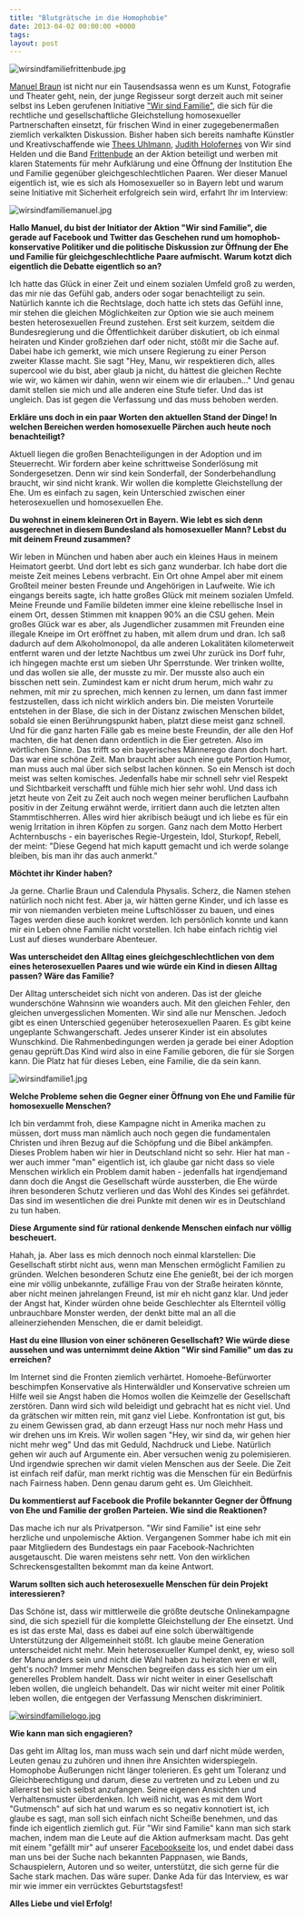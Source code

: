 ```yaml
---
title: "Blutgrätsche in die Homophobie"
date: 2013-04-02 00:00:00 +0000
tags: 
layout: post
---
```

<img src="/content/images/wirsindfamiliefrittenbude.jpg" alt="wirsindfamiliefrittenbude.jpg" />

[Manuel Braun](http://www.manuel-braun.com/) ist nicht nur ein Tausendsassa wenn es um Kunst, Fotografie und Theater geht, nein, der junge Regisseur sorgt derzeit auch mit seiner selbst ins Leben gerufenen Initiative ["Wir sind Familie"](http://www.wirsindfamilie.eu/), die sich für die rechtliche und gesellschaftliche Gleichstellung homosexueller Partnerschaften einsetzt, für frischen Wind in einer zugegebenermaßen ziemlich verkalkten Diskussion. Bisher haben sich bereits namhafte Künstler und Kreativschaffende wie [Thees Uhlmann](http://www.wirsindfamilie.eu/?p=93), [Judith Holofernes](http://www.wirsindfamilie.eu/?p=50) von Wir sind Helden und die Band [Frittenbude](http://www.wirsindfamilie.eu/?p=58) an der Aktion beteiligt und werben mit klaren Statements für mehr Aufklärung und eine Öffnung der Institution Ehe und Familie gegenüber gleichgeschlechtlichen Paaren. 
Wer dieser Manuel eigentlich ist, wie es sich als Homosexueller so in Bayern lebt und warum seine Initiative mit Sicherheit erfolgreich sein wird, erfahrt Ihr im Interview:

<img src="/content/images/wirsindfamiliemanuel.jpg" alt="wirsindfamiliemanuel.jpg" />

**Hallo Manuel, du bist der Initiator der Aktion "Wir sind Familie", die gerade auf Facebook und Twitter das Geschehen rund um homophob-konservative Politiker und die politische Diskussion zur Öffnung der Ehe und Familie für gleichgeschlechtliche Paare aufmischt. Warum kotzt dich eigentlich die Debatte eigentlich so an?**

Ich hatte das Glück in einer Zeit und einem sozialen Umfeld groß zu werden, das mir nie das Gefühl gab, anders oder sogar benachteiligt zu sein. Natürlich kannte ich die Rechtslage, doch hatte ich stets das Gefühl inne, mir stehen die gleichen Möglichkeiten zur Option wie sie auch meinem besten heterosexuellen Freund zustehen. Erst seit kurzem, seitdem die Bundesregierung und die Öffentlichkeit darüber diskutiert, ob ich einmal heiraten und Kinder großziehen darf oder nicht, stößt mir die Sache auf. Dabei habe ich gemerkt, wie mich unsere Regierung zu einer Person zweiter Klasse macht. Sie sagt "Hey, Manu, wir respektieren dich, alles supercool wie du bist, aber glaub ja nicht, du hättest die gleichen Rechte wie wir, wo kämen wir dahin, wenn wir einem wie dir erlauben..."
Und genau damit stellen sie mich und alle anderen eine Stufe tiefer. Und das ist ungleich. Das ist gegen die Verfassung und das muss behoben werden.

**Erkläre uns doch in ein paar Worten den aktuellen Stand der Dinge! In welchen Bereichen werden homosexuelle Pärchen auch heute noch benachteiligt?**

Aktuell liegen die großen Benachteiligungen in der Adoption und im Steuerrecht. Wir fordern aber keine schrittweise Sonderlösung mit Sondergesetzen. Denn wir sind kein Sonderfall, der Sonderbehandlung braucht, wir sind nicht krank. Wir wollen die komplette Gleichstellung der Ehe. Um es einfach zu sagen, kein Unterschied zwischen einer heterosexuellen und homosexuellen Ehe. 

**Du wohnst in einem kleineren Ort in Bayern. Wie lebt es sich denn ausgerechnet in diesem Bundesland als homosexueller Mann? Lebst du mit deinem Freund zusammen?**

Wir leben in München und haben aber auch ein kleines Haus in meinem Heimatort geerbt. Und dort lebt es sich ganz wunderbar. Ich habe dort die meiste Zeit meines Lebens verbracht. Ein Ort ohne Ampel aber mit einem Großteil meiner besten Freunde und Angehörigen in Laufweite. Wie ich eingangs bereits sagte, ich hatte großes Glück mit meinem sozialen Umfeld. Meine Freunde und Familie bildeten immer eine kleine rebellische Insel in einem Ort, dessen Stimmen mit knappen 90% an die CSU gehen. Mein großes Glück war es aber, als Jugendlicher zusammen mit Freunden eine illegale Kneipe im Ort eröffnet zu haben, mit allem drum und dran. Ich saß dadurch auf dem Alkoholmonopol, da alle anderen Lokalitäten kilometerweit entfernt waren und der letzte Nachtbus um zwei Uhr zurück ins Dorf fuhr, ich hingegen machte erst um sieben Uhr Sperrstunde. Wer trinken wollte, und das wollen sie alle, der musste zu mir. Der musste also auch ein bisschen nett sein. Zumindest kam er nicht drum herum, mich wahr zu nehmen, mit mir zu sprechen, mich kennen zu lernen, um dann fast immer festzustellen, dass ich nicht wirklich anders bin. 
Die meisten Vorurteile entstehen in der Blase, die sich in der Distanz zwischen Menschen bildet, sobald sie einen Berührungspunkt haben, platzt diese meist ganz schnell. Und für die ganz harten Fälle gab es meine beste Freundin, der alle den Hof machten, die hat denen dann ordentlich in die Eier getreten. Also im wörtlichen Sinne. Das trifft so ein bayerisches Männerego dann doch hart. Das war eine schöne Zeit. Man braucht aber auch eine gute Portion Humor,  man muss auch mal über sich selbst lachen können. So ein Mensch ist doch meist was selten komisches.
Jedenfalls habe mir schnell sehr viel Respekt und Sichtbarkeit verschafft und fühle mich hier sehr wohl. Und dass ich jetzt heute von Zeit zu Zeit auch noch wegen meiner beruflichen Laufbahn positiv in der Zeitung erwähnt werde, irritiert dann auch die letzten alten Stammtischherren. Alles wird hier akribisch beäugt und ich liebe es für ein wenig Irritation in ihren Köpfen zu sorgen. Ganz nach dem Motto Herbert Achternbuschs - ein bayerisches Regie-Urgestein, Idol, Sturkopf, Rebell, der meint: "Diese Gegend hat mich kaputt gemacht und ich werde solange bleiben, bis man ihr das auch anmerkt."

**Möchtet ihr Kinder haben?** 

Ja gerne. Charlie Braun und Calendula Physalis. Scherz, die Namen stehen natürlich noch nicht fest. Aber ja, wir hätten gerne Kinder, und ich lasse es mir von niemanden verbieten meine Luftschlösser zu bauen, und eines Tages werden diese auch konkret werden. Ich persönlich konnte und kann mir ein Leben ohne Familie nicht vorstellen. Ich habe einfach richtig viel Lust auf dieses wunderbare Abenteuer.

**Was unterscheidet den Alltag eines gleichgeschlechtlichen von dem eines heterosexuellen Paares und wie würde ein Kind in diesen Alltag passen? Wäre das Familie?**

Der Alltag unterscheidet sich nicht von anderen. Das ist der gleiche wunderschöne Wahnsinn wie woanders auch. 
Mit den gleichen Fehler, den gleichen unvergesslichen Momenten. Wir sind alle nur Menschen.
Jedoch gibt es einen Unterschied gegenüber heterosexuellen Paaren. Es gibt keine ungeplante Schwangerschaft. 
Jedes unserer Kinder ist ein absolutes Wunschkind. Die Rahmenbedingungen werden ja gerade bei einer Adoption genau geprüft.Das Kind wird also in eine Familie geboren, die für sie Sorgen kann. Die Platz hat für dieses Leben, eine Familie, die da sein kann.

<img src="/content/images/wirsindfamilie1.jpg" alt="wirsindfamilie1.jpg" />

**Welche Probleme sehen die Gegner einer Öffnung von Ehe und Familie für homosexuelle Menschen?**

Ich bin verdammt froh, diese Kampagne nicht in Amerika machen zu müssen, dort muss man nämlich auch noch gegen die fundamentalen Christen und ihren Bezug auf die Schöpfung und die Bibel ankämpfen. Dieses Problem haben wir hier in Deutschland nicht so sehr. Hier hat man - wer auch immer "man" eigentlich ist, ich glaube gar nicht dass so viele Menschen wirklich ein Problem damit haben - jedenfalls hat irgendjemand dann doch die Angst die Gesellschaft würde aussterben, die Ehe würde ihren besonderen Schutz verlieren und das Wohl des Kindes sei gefährdet. Das sind im wesentlichen die drei Punkte mit denen wir es in Deutschland zu tun haben.

**Diese Argumente sind für rational denkende Menschen einfach nur völlig bescheuert.**

Hahah, ja. Aber lass es mich dennoch noch einmal klarstellen: Die Gesellschaft stirbt nicht aus, wenn man Menschen ermöglicht Familien zu gründen. Welchen besonderen Schutz eine Ehe genießt, bei der ich morgen eine mir völlig unbekannte, zufällige Frau von der Straße heiraten könnte, aber nicht meinen jahrelangen Freund, ist mir eh nicht ganz klar. Und jeder der Angst hat, Kinder würden ohne beide Geschlechter als Elternteil völlig unbrauchbare Monster werden, der denkt bitte mal an all die alleinerziehenden Menschen, die er damit beleidigt.

**Hast du eine Illusion von einer schöneren Gesellschaft? Wie würde diese aussehen und was unternimmt deine Aktion "Wir sind Familie" um das zu erreichen?**

Im Internet sind die Fronten ziemlich verhärtet. Homoehe-Befürworter beschimpfen Konservative als Hinterwäldler und Konservative schreien um Hilfe weil sie Angst haben die Homos wollen die Keimzelle der Gesellschaft zerstören. Dann wird sich wild beleidigt und gebracht hat es nicht viel. Und da grätschen wir mitten rein, mit ganz viel Liebe. Konfrontation ist gut, bis zu einem Gewissen grad, ab dann erzeugt Hass nur noch mehr Hass und wir drehen uns im Kreis.  Wir wollen sagen "Hey, wir sind da, wir gehen hier nicht mehr weg" Und das mit Geduld, Nachdruck und Liebe. Natürlich gehen wir auch auf Argumente ein. Aber versuchen wenig zu polemisieren. Und irgendwie sprechen wir damit vielen Menschen aus der Seele. Die Zeit ist einfach reif dafür, man merkt richtig was die Menschen für ein Bedürfnis nach Fairness haben. Denn genau darum geht es. Um Gleichheit.

**Du kommentierst auf Facebook die Profile bekannter Gegner der Öffnung von Ehe und Familie der großen Parteien. Wie sind die Reaktionen?**

Das mache ich nur als Privatperson. "Wir sind Familie" ist eine sehr herzliche und unpolemische Aktion. Vergangenen Sommer habe ich mit ein paar Mitgliedern des Bundestags ein paar Facebook-Nachrichten ausgetauscht.
Die waren meistens sehr nett. Von den wirklichen Schreckensgestallten bekommt man da keine Antwort.

**Warum sollten sich auch heterosexuelle Menschen für dein Projekt interessieren?**
 
Das Schöne ist, dass wir mittlerweile die größte deutsche Onlinekampagne sind, die sich speziell für die komplette Gleichstellung der Ehe einsetzt. Und es ist das erste Mal, dass es dabei auf eine solch überwältigende Unterstützung der Allgemeinheit stößt. Ich glaube meine Generation unterscheidet nicht mehr. Mein heterosexueller Kumpel denkt, ey, wieso soll der Manu anders sein und nicht die Wahl haben zu heiraten wen er will, geht's noch? Immer mehr Menschen begreifen dass es sich hier um ein generelles Problem handelt. Dass wir nicht weiter in einer Gesellschaft leben wollen, die ungleich behandelt. Das wir nicht weiter mit einer Politik leben wollen, die entgegen der Verfassung Menschen diskriminiert.

[<img src="/content/images/wirsindfamilielogo.jpg" alt="wirsindfamilielogo.jpg" />](http://www.wirsindfamilie.eu/)

**Wie kann man sich engagieren?**
 
Das geht im Alltag los, man muss wach sein und darf nicht müde werden, Leuten genau zu zuhören und ihnen ihre Ansichten widerspiegeln. Homophobe Äußerungen nicht länger tolerieren. Es geht um Toleranz und Gleichberechtigung und darum, diese zu vertreten und zu Leben und zu allererst bei sich selbst anzufangen. Seine eigenen Ansichten und Verhaltensmuster überdenken. Ich weiß nicht, was es mit dem Wort "Gutmensch" auf sich hat und warum es so negativ konnotiert ist, ich glaube es sagt, man soll sich einfach nicht Scheiße benehmen, und das finde ich eigentlich ziemlich gut.
Für "Wir sind Familie" kann man sich stark machen, indem man die Leute auf die Aktion aufmerksam macht. Das geht mit einem "gefällt mir" auf unserer [Facebookseite](https://www.facebook.com/wirsindfamilie) los, und endet dabei dass man uns bei der Suche nach bekannten Pappnasen, wie Bands, Schauspielern, Autoren und so weiter, unterstützt, die sich gerne für die Sache stark machen. Das wäre super. Danke Ada für das Interview, es war mir wie immer ein verrücktes Geburtstagsfest! 

**Alles Liebe und viel Erfolg!**
